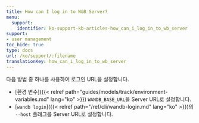 ```yaml
---
title: How can I log in to W&B Server?
menu:
  support:
    identifier: ko-support-kb-articles-how_can_i_log_in_to_wb_server
support:
- user management
toc_hide: true
type: docs
url: /ko/support/:filename
translationKey: how_can_i_log_in_to_wb_server
---
```

다음 방법 중 하나를 사용하여 로그인 URL을 설정합니다.

- [환경 변수]({{< relref path="guides/models/track/environment-variables.md" lang="ko" >}}) `WANDB_BASE_URL`을 Server URL로 설정합니다.
- [`wandb login`]({{< relref path="/ref/cli/wandb-login.md" lang="ko" >}})의 `--host` 플래그를 Server URL로 설정합니다.
